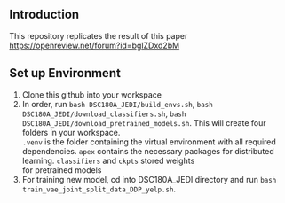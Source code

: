 ## Introduction

This repository replicates the result of this paper https://openreview.net/forum?id=bgIZDxd2bM

## Set up Environment
1) Clone this github into your workspace
2) In order, run ```bash DSC180A_JEDI/build_envs.sh```, ```bash DSC180A_JEDI/download_classifiers.sh```, ```bash DSC180A_JEDI/download_pretrained_models.sh```. This will create four folders in your workspace. \
   ```.venv``` is the folder containing the virtual environment with all required dependencies. ```apex``` contains the necessary packages for distributed learning. ```classifiers``` and ```ckpts``` stored weights \
   for pretrained models
3) For training new model, cd into DSC180A_JEDI directory and run ```bash train_vae_joint_split_data_DDP_yelp.sh```.
